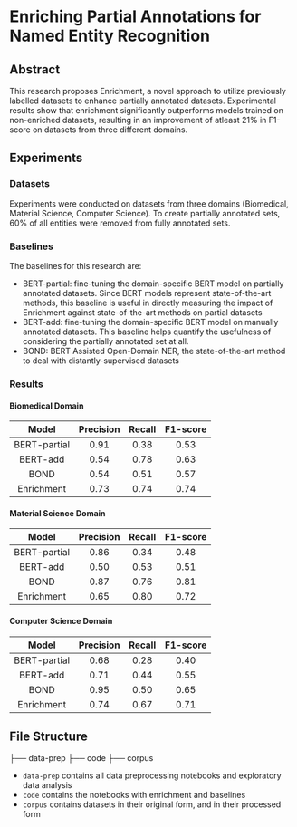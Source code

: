 # Enriching Partial Annotations for Named Entity Recognition

## Abstract

This research proposes Enrichment, a novel approach to utilize previously labelled datasets to enhance partially annotated datasets. Experimental results show that enrichment significantly outperforms models trained on non-enriched datasets, resulting in an improvement of atleast 21% in F1-score on datasets from three different domains.

## Experiments

### Datasets
Experiments were conducted on datasets from three domains (Biomedical, Material Science, Computer Science). To create partially annotated sets, 60\% of all entities were removed from fully annotated sets.

### Baselines
The baselines for this research are:
* BERT-partial: fine-tuning the domain-specific BERT model on partially annotated datasets. Since BERT models represent state-of-the-art methods, this baseline is useful in directly measuring the impact of Enrichment against state-of-the-art methods on partial datasets
* BERT-add: fine-tuning the domain-specific BERT model on manually annotated datasets. This baseline helps quantify the usefulness of considering the partially annotated set at all. 
* BOND: BERT Assisted Open-Domain NER, the state-of-the-art method to deal with distantly-supervised datasets


### Results

#### Biomedical Domain
|     Model    | Precision | Recall | F1-score |
|:------------:|:---------:|:------:|:--------:|
| BERT-partial | 0.91      | 0.38   | 0.53     |
|   BERT-add   | 0.54      | 0.78   | 0.63     |
|     BOND     | 0.54      | 0.51   | 0.57     |
|  Enrichment  | 0.73      | 0.74   | 0.74     |

#### Material Science Domain
|     Model    | Precision | Recall | F1-score |
|:------------:|:---------:|:------:|:--------:|
| BERT-partial | 0.86      | 0.34   | 0.48     |
|   BERT-add   | 0.50      | 0.53   | 0.51     |
|     BOND     | 0.87      | 0.76   | 0.81     |
|  Enrichment  | 0.65      | 0.80   | 0.72     |

#### Computer Science Domain
|     Model    | Precision | Recall | F1-score |
|:------------:|:---------:|:------:|:--------:|
| BERT-partial | 0.68      | 0.28   | 0.40     |
|   BERT-add   | 0.71      | 0.44   | 0.55     |
|     BOND     | 0.95      | 0.50   | 0.65     |
|  Enrichment  | 0.74      | 0.67   | 0.71     |


## File Structure
├── data-prep
├── code
├── corpus

* `data-prep` contains all data preprocessing notebooks and exploratory data analysis
* `code` contains the notebooks with enrichment and baselines
* `corpus` contains datasets in their original form, and in their processed form
